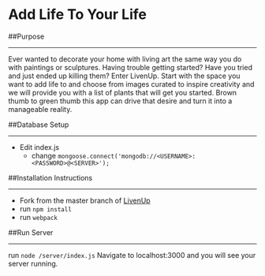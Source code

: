 # Add Life To Your Life
##Purpose
___
Ever wanted to decorate your home with living art the same way you do with paintings or sculptures. Having trouble getting started? Have you tried and just ended up killing them? Enter LivenUp. Start with the space you want to add life to and choose from images curated to inspire creativity and we will provide you with a list of plants that will get you started. Brown thumb to green thumb this app can drive that desire and turn it into a manageable reality.

##Database Setup
___
* Edit index.js
  * change ``` mongoose.connect('mongodb://<USERNAME>:<PASSWORD>@<SERVER>'); ```

##Installation Instructions
___
* Fork from the master branch of [LivenUp](https://github.com/livenUp/livenUp)
* run ```npm install```
* run ```webpack```

##Run Server
___
run ``` node /server/index.js ```
Navigate to localhost:3000 and you will see your server running.
